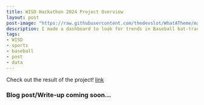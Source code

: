 ```yaml
---
title: WISD Hackathon 2024 Project Overview
layout: post
post-image: "https://raw.githubusercontent.com/thedevslot/WhatATheme/master/assets/images/SamplePost.png?token=AHMQUEPC4IFADOF5VG4QVN26Z64GG"
description: I made a dashboard to look for trends in Baseball bat-tracking data.
tags:
- WISD
- sports
- baseball
- post
- data
---
```


Check out the result of the project! [link](https://zoey-wisd.streamlit.app/)

### Blog post/Write-up coming soon...